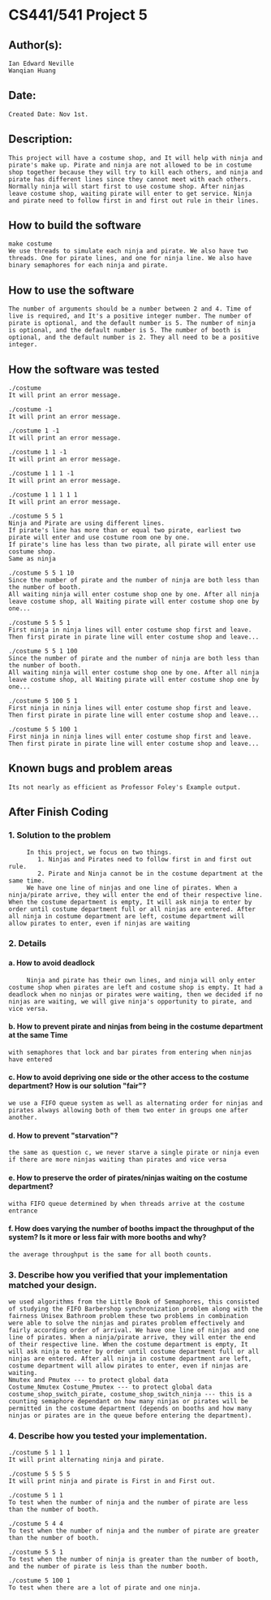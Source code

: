 # CS441/541 Project 5

## Author(s):
    Ian Edward Neville
    Wanqian Huang

## Date:
    Created Date: Nov 1st.


## Description:
    This project will have a costume shop, and It will help with ninja and pirate's make up. Pirate and ninja are not allowed to be in costume shop together because they will try to kill each others, and ninja and pirate has different lines since they cannot meet with each others. Normally ninja will start first to use costume shop. After ninjas leave costume shop, waiting pirate will enter to get service. Ninja and pirate need to follow first in and first out rule in their lines.

## How to build the software
    make costume
    We use threads to simulate each ninja and pirate. We also have two threads. One for pirate lines, and one for ninja line. We also have binary semaphores for each ninja and pirate.

## How to use the software
    The number of arguments should be a number between 2 and 4. Time of live is required, and It's a positive integer number. The number of pirate is optional, and the default number is 5. The number of ninja is optional, and the default number is 5. The number of booth is optional, and the default number is 2. They all need to be a positive integer.

## How the software was tested
    ./costume
    It will print an error message.

    ./costume -1
    It will print an error message.

    ./costume 1 -1
    It will print an error message.

    ./costume 1 1 -1
    It will print an error message.

    ./costume 1 1 1 -1
    It will print an error message.

    ./costume 1 1 1 1 1
    It will print an error message.

    ./costume 5 5 1
    Ninja and Pirate are using different lines.
    If pirate's line has more than or equal two pirate, earliest two pirate will enter and use costume room one by one.
    If pirate's line has less than two pirate, all pirate will enter use costume shop.
    Same as ninja

    ./costume 5 5 1 10
    Since the number of pirate and the number of ninja are both less than the number of booth.
    All waiting ninja will enter costume shop one by one. After all ninja leave costume shop, all Waiting pirate will enter costume shop one by one...

    ./costume 5 5 5 1
    First ninja in ninja lines will enter costume shop first and leave. Then first pirate in pirate line will enter costume shop and leave...

    ./costume 5 5 1 100
    Since the number of pirate and the number of ninja are both less than the number of booth.
    All waiting ninja will enter costume shop one by one. After all ninja leave costume shop, all Waiting pirate will enter costume shop one by one...

    ./costume 5 100 5 1
    First ninja in ninja lines will enter costume shop first and leave. Then first pirate in pirate line will enter costume shop and leave...

    ./costume 5 5 100 1
    First ninja in ninja lines will enter costume shop first and leave. Then first pirate in pirate line will enter costume shop and leave...

## Known bugs and problem areas
    Its not nearly as efficient as Professor Foley's Example output.

## After Finish Coding

### 1. Solution to the problem
         In this project, we focus on two things.
            1. Ninjas and Pirates need to follow first in and first out rule.
            2. Pirate and Ninja cannot be in the costume department at the same time.
         We have one line of ninjas and one line of pirates. When a ninja/pirate arrive, they will enter the end of their respective line. When the costume department is empty, It will ask ninja to enter by order until costume department full or all ninjas are entered. After all ninja in costume department are left, costume department will allow pirates to enter, even if ninjas are waiting
### 2. Details
#### a. How to avoid deadlock
         Ninja and pirate has their own lines, and ninja will only enter costume shop when pirates are left and costume shop is empty. It had a deadlock when no ninjas or pirates were waiting, then we decided if no ninjas are waiting, we will give ninja's opportunity to pirate, and vice versa.

#### b. How to prevent pirate and ninjas from being in the costume department at the same Time
    with semaphores that lock and bar pirates from entering when ninjas have entered 
#### c. How to avoid depriving one side or the other access to the costume department? How is our solution "fair"?
    we use a FIFO queue system as well as alternating order for ninjas and pirates always allowing both of them two enter in groups one after another.
#### d. How to prevent "starvation"?
    the same as question c, we never starve a single pirate or ninja even if there are more ninjas waiting than pirates and vice versa
#### e. How to preserve the order of pirates/ninjas waiting on the costume department?
    witha FIFO queue determined by when threads arrive at the costume entrance
#### f. How does varying the number of booths impact the throughput of the system? Is it more or less fair with more booths and why?
    the average throughput is the same for all booth counts.

### 3. Describe how you verified that your implementation matched your design.
    we used algorithms from the Little Book of Semaphores, this consisted of studying the FIFO Barbershop synchronization problem along with the fairness Unisex Bathroom problem these two problems in combination were able to solve the ninjas and pirates problem effectively and fairly according order of arrival. We have one line of ninjas and one line of pirates. When a ninja/pirate arrive, they will enter the end of their respective line. When the costume department is empty, It will ask ninja to enter by order until costume department full or all ninjas are entered. After all ninja in costume department are left, costume department will allow pirates to enter, even if ninjas are waiting.
    Nmutex and Pmutex --- to protect global data
    Costume_Nmutex Costume_Pmutex --- to protect global data
    costume_shop_switch_pirate, costume_shop_switch_ninja --- this is a counting semaphore dependant on how many ninjas or pirates will be permitted in the costume department (depends on booths and how many ninjas or pirates are in the queue before entering the department).

### 4. Describe how you tested your implementation.
    ./costume 5 1 1 1
    It will print alternating ninja and pirate.

    ./costume 5 5 5 5
    It will print ninja and pirate is First in and First out.

    ./costume 5 1 1
    To test when the number of ninja and the number of pirate are less than the number of booth.

    ./costume 5 4 4
    To test when the number of ninja and the number of pirate are greater than the number of booth.

    ./costume 5 5 1
    To test when the number of ninja is greater than the number of booth, and the number of pirate is less than the number booth.

    ./costume 5 100 1
    To test when there are a lot of pirate and one ninja.
